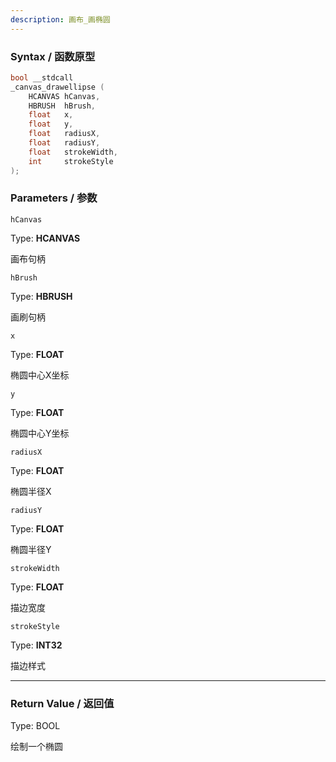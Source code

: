 ```yaml
---
description: 画布_画椭圆
---
```


### Syntax / 函数原型

```C++
bool __stdcall 
_canvas_drawellipse (
    HCANVAS hCanvas,
    HBRUSH  hBrush,
    float   x,
    float   y,
    float   radiusX,
    float   radiusY,
    float   strokeWidth,
    int     strokeStyle
);
```

### Parameters / 参数

`hCanvas`

Type: **HCANVAS**

画布句柄

`hBrush`

Type: **HBRUSH**

画刷句柄

`x`

Type: **FLOAT**

椭圆中心X坐标

`y`

Type: **FLOAT**

椭圆中心Y坐标

`radiusX`

Type: **FLOAT**

椭圆半径X

`radiusY`

Type: **FLOAT**

椭圆半径Y

`strokeWidth`

Type: **FLOAT**

描边宽度

`strokeStyle`

Type: **INT32**

描边样式

---

### Return Value / 返回值

Type: BOOL

绘制一个椭圆
